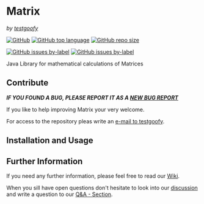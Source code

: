 # Matrix

*by [testgoofy](https://github.com/testgoofy)*

[![GitHub](https://img.shields.io/github/license/testgoofy/Matrix?color=%234834d4&style=flat-square)](LICENSE) [![GitHub top language](https://img.shields.io/github/languages/top/testgoofy/Matrix?color=%234834d4&style=flat-square)](https://github.com/testgoofy/Matrix) [![GitHub repo size](https://img.shields.io/github/repo-size/testgoofy/Matrix?color=%234834d4&style=flat-square)](https://github.com/testgoofy/Matrix)

[![GitHub issues by-label](https://img.shields.io/github/issues-raw/testgoofy/Matrix/feature%20request?color=%236ab04c&label=Open%20Feature%20Requests&style=flat-square)](https://github.com/testgoofy/Matrix/labels/feature%20request)  [![GitHub issues by-label](https://img.shields.io/github/issues-raw/testgoofy/Matrix/bug?color=%23eb4d4b&label=Known%20Issues&style=flat-square)](https://github.com/testgoofy/Matrix/labels/bug)



Java Library for mathematical calculations of Matrices



## Contribute

***IF YOU FOUND A BUG, PLEASE REPORT IT AS A [NEW BUG REPORT](https://github.com/testgoofy/Matrix/issues/new?assignees=&labels=bug&template=bug_report.md&title=%5BBUG%5D%3A+Something+went+clearly+wrog...)***

If you like to help improving Matrix your very welcome.

For access to the repository pleas write an [e-mail to testgoofy](mailto:8do16n9tz@relay.firefox.com).



## Installation and Usage



## Further Information

If you need any further information, please feel free to read our [Wiki](https://github.com/testgoofy/Matrix/wiki).

When you sill have open questions don't hesitate to look into our [discussion](https://github.com/testgoofy/Matrix/discussions) and write a question to our [Q&A - Section](https://github.com/testgoofy/Matrix/discussions?discussions_q=category%3AQ%26A).